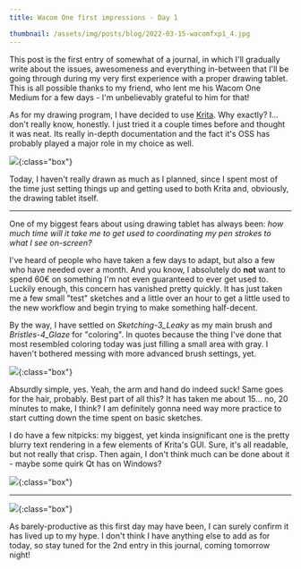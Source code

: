 ```yaml
---
title: Wacom One first impressions - Day 1

thumbnail: /assets/img/posts/blog/2022-03-15-wacomfxp1_4.jpg
---
```

This post is the first entry of somewhat of a journal, in which I'll gradually write about the issues, awesomeness and everything in-between that I'll be going through during my very first experience with a proper drawing tablet. This is all possible thanks to my friend, who lent me his Wacom One Medium for a few days - I'm unbelievably grateful to him for that!

As for my drawing program, I have decided to use [Krita](https://apps.kde.org/krita/). Why exactly? I... don't really know, honestly. I just tried it a couple times before and thought it was neat. Its really in-depth documentation and the fact it's OSS has probably played a major role in my choice as well.

![](/assets/img/posts/blog/2022-03-15-wacomfxp1_1.jpg){:class="box"}

Today, I haven't really drawn as much as I planned, since I spent most of the time just setting things up and getting used to both Krita and, obviously, the drawing tablet itself.

---

One of my biggest fears about using drawing tablet has always been: *how much time will it take me to get used to coordinating my pen strokes to what I see on-screen?*

I've heard of people who have taken a few days to adapt, but also a few who have needed over a month. And you know, I absolutely do **not** want to spend 60€ on something I'm not even guaranteed to ever get used to. Luckily enough, this concern has vanished pretty quickly. It has just taken me a few small "test" sketches and a little over an hour to get a little used to the new workflow and begin trying to make something half-decent.

By the way, I have settled on *Sketching-3_Leaky* as my main brush and *Bristles-4_Glaze* for "coloring". In quotes because the thing I've done that most resembled coloring today was just filling a small area with gray. I haven't bothered messing with more advanced brush settings, yet.

![](/assets/img/posts/blog/2022-03-15-wacomfxp1_2.png){:class="box"}

Absurdly simple, yes. Yeah, the arm and hand do indeed suck! Same goes for the hair, probably. Best part of all this? It has taken me about 15... no, 20 minutes to make, I think? I am definitely gonna need way more practice to start cutting down the time spent on basic sketches.

I do have a few nitpicks: my biggest, yet kinda insignificant one is the pretty blurry text rendering in a few elements of Krita's GUI. Sure, it's all readable, but not really that crisp. Then again, I don't think much can be done about it - maybe some quirk Qt has on Windows?

![](/assets/img/posts/blog/2022-03-15-wacomfxp1_3.png){:class="box"}

---

![](/assets/img/posts/blog/2022-03-15-wacomfxp1_4.jpg){:class="box"}

As barely-productive as this first day may have been, I can surely confirm it has lived up to my hype. I don't think I have anything else to add as for today, so stay tuned for the 2nd entry in this journal, coming tomorrow night!
